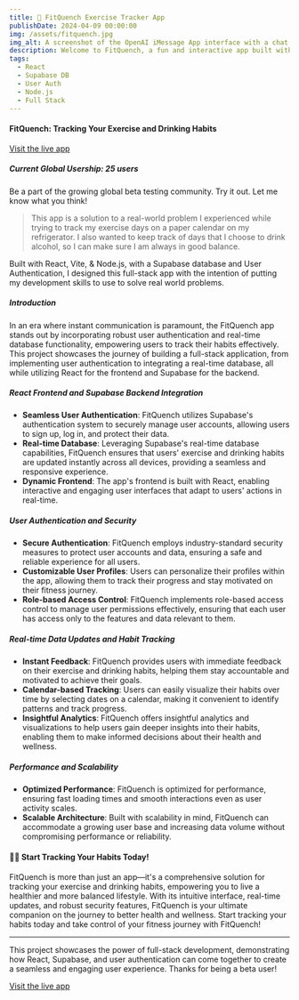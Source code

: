 ```yaml
---
title: 🏃 FitQuench Exercise Tracker App
publishDate: 2024-04-09 00:00:00
img: /assets/fitquench.jpg
img_alt: A screenshot of the OpenAI iMessage App interface with a chat conversation.
description: Welcome to FitQuench, a fun and interactive app built with React, Node.js, Vite, Supabase database and user authentication! This app is designed to help you keep track of your exercise and drinking habits. FitQuench allows you to log the days you exercise 🏃‍♀️ and the days you enjoy a drink 🍷. It provides a visual representation of your habits, helping you understand your lifestyle better.
tags:
  - React
  - Supabase DB
  - User Auth
  - Node.js
  - Full Stack
---
```


#### FitQuench: Tracking Your Exercise and Drinking Habits

[Visit the live app](https://fitquench.netlify.app)
<em>

##### Current Global Usership: 25 users

</em>
Be a part of the growing global beta testing community. Try it out. Let me know what you think!

> This app is a solution to a real-world problem I experienced while trying to track my exercise days on a paper calendar on my refrigerator. I also wanted to keep track of days that I choose to drink alcohol, so I can make sure I am always in good balance.

Built with React, Vite, & Node.js, with a Supabase database and User Authentication, I designed this full-stack app with the intention of putting my development skills to use to solve real world problems.

##### Introduction

In an era where instant communication is paramount, the FitQuench app stands out by incorporating robust user authentication and real-time database functionality, empowering users to track their habits effectively. This project showcases the journey of building a full-stack application, from implementing user authentication to integrating a real-time database, all while utilizing React for the frontend and Supabase for the backend.

##### React Frontend and Supabase Backend Integration

- **Seamless User Authentication**: FitQuench utilizes Supabase's authentication system to securely manage user accounts, allowing users to sign up, log in, and protect their data.
- **Real-time Database**: Leveraging Supabase's real-time database capabilities, FitQuench ensures that users' exercise and drinking habits are updated instantly across all devices, providing a seamless and responsive experience.
- **Dynamic Frontend**: The app's frontend is built with React, enabling interactive and engaging user interfaces that adapt to users' actions in real-time.

##### User Authentication and Security

- **Secure Authentication**: FitQuench employs industry-standard security measures to protect user accounts and data, ensuring a safe and reliable experience for all users.
- **Customizable User Profiles**: Users can personalize their profiles within the app, allowing them to track their progress and stay motivated on their fitness journey.
- **Role-based Access Control**: FitQuench implements role-based access control to manage user permissions effectively, ensuring that each user has access only to the features and data relevant to them.

##### Real-time Data Updates and Habit Tracking

- **Instant Feedback**: FitQuench provides users with immediate feedback on their exercise and drinking habits, helping them stay accountable and motivated to achieve their goals.
- **Calendar-based Tracking**: Users can easily visualize their habits over time by selecting dates on a calendar, making it convenient to identify patterns and track progress.
- **Insightful Analytics**: FitQuench offers insightful analytics and visualizations to help users gain deeper insights into their habits, enabling them to make informed decisions about their health and wellness.

##### Performance and Scalability

- **Optimized Performance**: FitQuench is optimized for performance, ensuring fast loading times and smooth interactions even as user activity scales.
- **Scalable Architecture**: Built with scalability in mind, FitQuench can accommodate a growing user base and increasing data volume without compromising performance or reliability.

#### 🏋️‍♀️ Start Tracking Your Habits Today!

FitQuench is more than just an app—it's a comprehensive solution for tracking your exercise and drinking habits, empowering you to live a healthier and more balanced lifestyle. With its intuitive interface, real-time updates, and robust security features, FitQuench is your ultimate companion on the journey to better health and wellness. Start tracking your habits today and take control of your fitness journey with FitQuench!

---

This project showcases the power of full-stack development, demonstrating how React, Supabase, and user authentication can come together to create a seamless and engaging user experience. Thanks for being a beta user!

[Visit the live app](https://fitquench.netlify.app)
